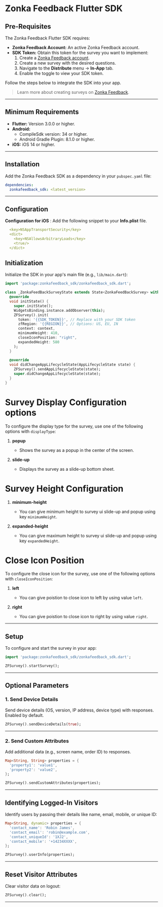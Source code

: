 
# Zonka Feedback Flutter SDK

## Pre-Requisites
The Zonka Feedback Flutter SDK requires:
- **Zonka Feedback Account:** An active Zonka Feedback account.
- **SDK Token:** Obtain this token for the survey you want to implement:
    1. Create a [Zonka Feedback account](https://www.zonkafeedback.com/free-trial-signup?utm_campaign=Free%20Trial%20Buttons&utm_source=flutter_sdk).
    2. Create a new survey with the desired questions.
    3. Navigate to the **Distribute** menu → **In-App** tab.
    4. Enable the toggle to view your SDK token.

Follow the steps below to integrate the SDK into your app.

> Learn more about creating surveys on [Zonka Feedback](https://help.zonkafeedback.com/en/articles/6389318-getting-started-with-zonka-feedback).

---

## Minimum Requirements
- **Flutter:** Version 3.0.0 or higher.
- **Android:**
    - CompileSdk version: 34 or higher.
    - Android Gradle Plugin: 8.1.0 or higher.
- **iOS:** iOS 14 or higher.

---

## Installation
Add the Zonka Feedback SDK as a dependency in your `pubspec.yaml` file:

```yaml
dependencies:
  zonkafeedback_sdk: <latest_version>
```

---


## Configuration
**Configuration for iOS** : Add the following snippet to your **Info.plist** file.

```yaml
  <key>NSAppTransportSecurity</key>
  <dict>
    <key>NSAllowsArbitraryLoads</key>
    <true/>
  </dict>
```


## Initialization
Initialize the SDK in your app's main file (e.g., `lib/main.dart`):

```dart
import 'package:zonkafeedback_sdk/zonkafeedback_sdk.dart';

class _ZonkaFeedBackSurveyState extends State<ZonkaFeedBackSurvey> with WidgetsBindingObserver {
  @override
  void initState() {
    super.initState();
    WidgetsBinding.instance.addObserver(this);
    ZFSurvey().init(
      token: '{{SDK_TOKEN}}', // Replace with your SDK token
      zfRegion: '{{REGION}}', // Options: US, EU, IN
      context: context,
      minimumHeight: 410,
      closeIconPosition: "right",
      expandedHeight: 580
    );
  }
  
  @override
  void didChangeAppLifecycleState(AppLifecycleState state) {
    ZFSurvey().sendAppLifecycleState(state);
    super.didChangeAppLifecycleState(state);
  }
}
```
# Survey Display Configuration options

To configure the display type for the survey, use one of the following options with `displayType`:

1. **popup**  
   - Shows the survey as a popup in the center of the screen.

2. **slide-up**  
   - Displays the survey as a slide-up bottom sheet.
   

# Survey Height Configuration
 

1. **minimum-height**  
   - You can give minimum height to survey ui slide-up and popup using key `minimumHeight`.

2. **expanded-height**  
   - You can give maximum height to survey ui slide-up and popup using key `expandedHeight`.


# Close Icon Position
 
To configure the close icon for the survey, use one of the following options with `closeIconPosition`:

1. **left**  
   - You can give poistion to close icon to left by using value `left`.

2. **right**  
   -  You can give poistion to close icon to right by using value `right`.

  
 
 
---

## Setup
To configure and start the survey in your app:

```dart
import 'package:zonkafeedback_sdk/zonkafeedback_sdk.dart';

ZFSurvey().startSurvey();
```

---

## Optional Parameters

### 1. Send Device Details
Send device details (OS, version, IP address, device type) with responses. Enabled by default.

```dart
ZFSurvey().sendDeviceDetails(true);
```

---

### 2. Send Custom Attributes
Add additional data (e.g., screen name, order ID) to responses.

```dart
Map<String, String> properties = {
  'property1': 'value1',
  'property2': 'value2',
};

ZFSurvey().sendCustomAttributes(properties);
```

---

## Identifying Logged-In Visitors
Identify users by passing their details like name, email, mobile, or unique ID:

```dart
Map<String, dynamic> properties = {
  'contact_name': 'Robin James',
  'contact_email': 'robin@example.com',
  'contact_uniqueId': '1XJ2',
  'contact_mobile': '+14234XXXX',
};

ZFSurvey().userInfo(properties);
```

---

## Reset Visitor Attributes
Clear visitor data on logout:

```dart
ZFSurvey().clear();
```
---



